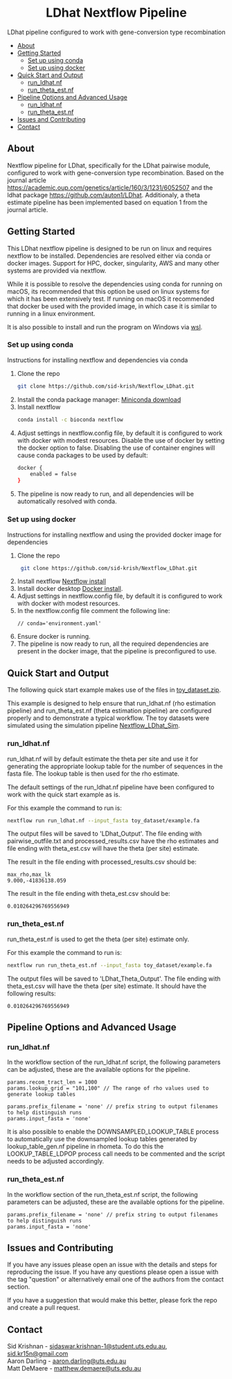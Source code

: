 <h1 align="center">LDhat Nextflow Pipeline</h1>
  <p align="center">
    LDhat pipeline configured to work with gene-conversion type recombination

- [About](#about)
- [Getting Started](#getting-started)
  - [Set up using conda](#set-up-using-conda)
  - [Set up using docker](#set-up-using-docker)
- [Quick Start and Output](#quick-start-and-output)
  - [run_ldhat.nf](#run_ldhatnf)
  - [run_theta_est.nf](#run_theta_estnf)
- [Pipeline Options and Advanced Usage](#pipeline-options-and-advanced-usage)
  - [run_ldhat.nf](#run_ldhatnf-1)
  - [run_theta_est.nf](#run_theta_estnf-1)
- [Issues and Contributing](#issues-and-contributing)
- [Contact](#contact)

## About
Nextflow pipeline for LDhat, specifically for the LDhat pairwise module, configured to work with gene-conversion type recombination. Based on the journal article https://academic.oup.com/genetics/article/160/3/1231/6052507 and the ldhat package https://github.com/auton1/LDhat. Additionaly, a theta estimate pipeline has been implemented based on equation 1 from the journal article.

<!-- GETTING STARTED -->
## Getting Started

This LDhat nextflow pipeline is designed to be run on linux and requires nextflow to be installed. 
Dependencies are resolved either via conda or docker images. Support for HPC, docker, singularity, AWS and many other systems are provided via nextflow.

While it is possible to resolve the dependencies using conda for running on macOS, its recommended that this option be used on linux systems for which it has been extensively test.
If running on macOS it recommended that docker be used with the provided image, in which case it is similar to running in a linux environment.

It is also possible to install and run the program on Windows via [wsl](https://docs.microsoft.com/en-us/windows/wsl/install).

### Set up using conda
Instructions for installing nextflow and dependencies via conda
1. Clone the repo
   ```sh
   git clone https://github.com/sid-krish/Nextflow_LDhat.git
   ```
2. Install the conda package manager: [Miniconda download](https://conda.io/en/latest/miniconda.html)
3. Install nextflow
   ```sh
   conda install -c bioconda nextflow
   ```
4. Adjust settings in nextflow.config file, by default it is configured to work with docker with modest resources.
   Disable the use of docker by setting the docker option to false. Disabling the use of container engines will cause conda packages to be used by default:
   ```sh
   docker {
       enabled = false
   }
   ```
5. The pipeline is now ready to run, and all dependencies will be automatically resolved with conda.

### Set up using docker
Instructions for installing nextflow and using the provided docker image for dependencies
1. Clone the repo
   ```sh
    git clone https://github.com/sid-krish/Nextflow_LDhat.git
   ```
2. Install nextflow [Nextflow install](https://www.nextflow.io/index.html#GetStarted)
3. Install docker desktop [Docker install](https://docs.docker.com/desktop/linux/).
4. Adjust settings in nextflow.config file, by default it is configured to work with docker with modest resources.
5. In the nextflow.config file comment the following line:
   ```
   // conda='environment.yaml'
   ```
6. Ensure docker is running.
7. The pipeline is now ready to run, all the required dependencies are present in the docker image, that the pipeline is preconfigured to use.

<!-- QUICK START AND OUTPUT -->
## Quick Start and Output
The following quick start example makes use of the files in [toy_dataset.zip](https://github.com/sid-krish/Nextflow_LDhat/blob/main/toy_dataset.zip).

This example is designed to help ensure that run_ldhat.nf (rho estimation pipeline) and run_theta_est.nf (theta estimation pipeline) are configured properly and to demonstrate a typical workflow.
The toy datasets were simulated using the simulation pipeline [Nextflow_LDhat_Sim](https://github.com/sid-krish/Nextflow_LDhat_Sim).

### run_ldhat.nf
run_ldhat.nf will by default estimate the theta per site and use it for generating the appropriate lookup table for the number of sequences in the fasta file. The lookup table is then used for the rho estimate.

The default settings of the run_ldhat.nf pipeline have been configured to work with the quick start example as is.

For this example the command to run is:
```sh
nextflow run run_ldhat.nf --input_fasta toy_dataset/example.fa
```

The output files will be saved to 'LDhat_Output'. The file ending with pairwise_outfile.txt and processed_results.csv have the rho estimates and file ending with theta_est.csv will have the theta (per site) estimate.

The result in the file ending with processed_results.csv should be:
```
max_rho,max_lk
9.000,-41836138.059
```

The result in the file ending with theta_est.csv should be:
```
0.010264296769556949
```

### run_theta_est.nf
run_theta_est.nf is used to get the theta (per site) estimate only.

For this example the command to run is:
```sh
nextflow run run_theta_est.nf --input_fasta toy_dataset/example.fa 
```

The output files will be saved to 'LDhat_Theta_Output'. The file ending with theta_est.csv will have the theta (per site) estimate. It should have the following results:
```
0.010264296769556949
```

<!-- PIPELINE OPTIONS AND ADVANCED USAGE -->
## Pipeline Options and Advanced Usage
### run_ldhat.nf
In the workflow section of the run_ldhat.nf script, the following parameters can be adjusted, these are the available options for the pipeline.
```
params.recom_tract_len = 1000
params.lookup_grid = "101,100" // The range of rho values used to generate lookup tables

params.prefix_filename = 'none' // prefix string to output filenames to help distinguish runs
params.input_fasta = 'none'
```

It is also possible to enable the DOWNSAMPLED_LOOKUP_TABLE process to automatically use the downsampled lookup tables generated by lookup_table_gen.nf pipeline in rhometa. To do this the LOOKUP_TABLE_LDPOP process call needs to be commented and the script needs to be adjusted accordingly.

### run_theta_est.nf
In the workflow section of the run_theta_est.nf script, the following parameters can be adjusted, these are the available options for the pipeline.
```
params.prefix_filename = 'none' // prefix string to output filenames to help distinguish runs
params.input_fasta = 'none'
```

<!-- ISSUES AND CONTRIBUTING -->
## Issues and Contributing
If you have any issues please open an issue with the details and steps for reproducing the issue. If you have any questions please open a issue with the tag "question" or alternatively email one of the authors from the contact section.

If you have a suggestion that would make this better, please fork the repo and create a pull request.


<!-- CONTACT -->
## Contact
Sid Krishnan - sidaswar.krishnan-1@student.uts.edu.au, sid.kr15n@gmail.com \
Aaron Darling - aaron.darling@uts.edu.au \
Matt DeMaere - matthew.demaere@uts.edu.au